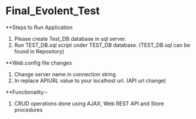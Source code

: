 # Final_Evolent_Test
**Steps to Run Application

1. Please create Test_DB database in sql server.
2. Run TEST_DB.sql script under TEST_DB database. (TEST_DB.sql can be found in Repository)

**Web.config file changes

1. Change server name in connection string
2. In <appSettings> replace APIURL value to your localhost url. (API url change)

**Functionality:-

1. CRUD operations done using AJAX, Web REST API and Store procedures
